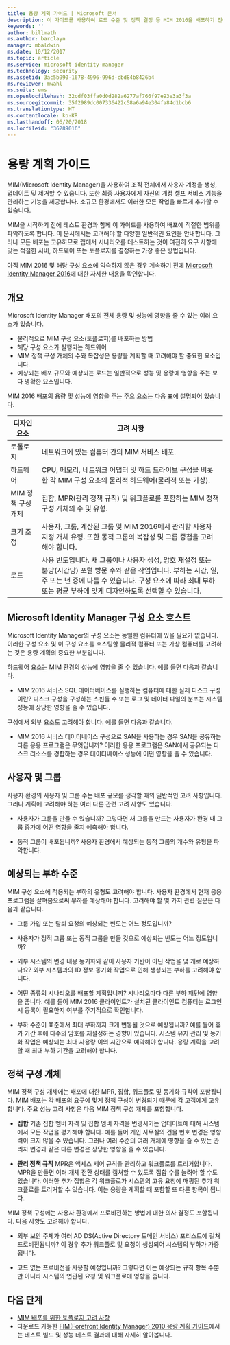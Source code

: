 ```yaml
---
title: 용량 계획 가이드 | Microsoft 문서
description: 이 가이드를 사용하여 로드 수준 및 정책 결정 등 MIM 2016을 배포하기 전에 고려해야 하는 변수를 이해할 수 있습니다.
keywords: ''
author: billmath
ms.author: barclayn
manager: mbaldwin
ms.date: 10/12/2017
ms.topic: article
ms.service: microsoft-identity-manager
ms.technology: security
ms.assetid: 3ac5b990-1678-4996-996d-cbd84b8426b4
ms.reviewer: mwahl
ms.suite: ems
ms.openlocfilehash: 32cdf03ffa0d0d282a6277af766f97e93e3a3f3a
ms.sourcegitcommit: 35f2989dc007336422c58a6a94e304fa84d1bcb6
ms.translationtype: HT
ms.contentlocale: ko-KR
ms.lasthandoff: 06/20/2018
ms.locfileid: "36289016"
---
```

# <a name="capacity-planning-guide"></a>용량 계획 가이드

MIM(Microsoft Identity Manager)을 사용하여 조직 전체에서 사용자 계정을 생성, 업데이트 및 제거할 수 있습니다. 또한 최종 사용자에게 자신의 계정 셀프 서비스 기능을 관리하는 기능을 제공합니다. 소규모 환경에서도 이러한 모든 작업을 빠르게 추가할 수 있습니다.

MIM을 시작하기 전에 테스트 환경과 함께 이 가이드를 사용하여 배포에 적절한 범위를 파악하도록 합니다. 이 문서에서는 고려해야 할 다양한 일반적인 요인을 안내합니다. 그러나 모든 배포는 고유하므로 랩에서 시나리오를 테스트하는 것이 여전히 요구 사항에 맞는 적절한 서버, 하드웨어 또는 토폴로지를 결정하는 가장 좋은 방법입니다.

아직 MIM 2016 및 해당 구성 요소에 익숙하지 않은 경우 계속하기 전에 [Microsoft Identity Manager 2016](microsoft-identity-manager-2016.md)에 대한 자세한 내용을 확인합니다.

## <a name="overview"></a>개요

Microsoft Identity Manager 배포의 전체 용량 및 성능에 영향을 줄 수 있는 여러 요소가 있습니다.

- 물리적으로 MIM 구성 요소(토폴로지)를 배포하는 방법
- 해당 구성 요소가 실행되는 하드웨어
- MIM 정책 구성 개체의 수와 복잡성은 용량을 계획할 때 고려해야 할 중요한 요소입니다.
- 예상되는 배포 규모와 예상되는 로드는 일반적으로 성능 및 용량에 영향을 주는 보다 명확한 요소입니다.

MIM 2016 배포의 용량 및 성능에 영향을 주는 주요 요소는 다음 표에 설명되어 있습니다.

| 디자인 요소 | 고려 사항 |
| ------------- | -------------- |
| 토폴로지 | 네트워크에 있는 컴퓨터 간의 MIM 서비스 배포. |
| 하드웨어 | CPU, 메모리, 네트워크 어댑터 및 하드 드라이브 구성을 비롯한 각 MIM 구성 요소의 물리적 하드웨어(물리적 또는 가상). |
| MIM 정책 구성 개체 | 집합, MPR(관리 정책 규칙) 및 워크플로를 포함하는 MIM 정책 구성 개체의 수 및 유형. |
| 크기 조정 | 사용자, 그룹, 계산된 그룹 및 MIM 2016에서 관리할 사용자 지정 개체 유형. 또한 동적 그룹의 복잡성 및 그룹 중첩을 고려해야 합니다. |
| 로드 | 사용 빈도입니다. 새 그룹이나 사용자 생성, 암호 재설정 또는 분당(시간당) 포털 방문 수와 같은 작업입니다. 부하는 시간, 일, 주 또는 년 중에 다를 수 있습니다. 구성 요소에 따라 최대 부하 또는 평균 부하에 맞게 디자인하도록 선택할 수 있습니다. |

## <a name="hosting-microsoft-identity-manager-components"></a>Microsoft Identity Manager 구성 요소 호스트

Microsoft Identity Manager의 구성 요소는 동일한 컴퓨터에 있을 필요가 없습니다. 이러한 구성 요소 및 이 구성 요소를 호스팅할 물리적 컴퓨터 또는 가상 컴퓨터를 고려하는 것은 용량 계획의 중요한 부분입니다.

하드웨어 요소는 MIM 환경의 성능에 영향을 줄 수 있습니다. 예를 들면 다음과 같습니다.

- MIM 2016 서비스 SQL 데이터베이스를 실행하는 컴퓨터에 대한 실제 디스크 구성이란? 디스크 구성을 구성하는 스핀들 수 또는 로그 및 데이터 파일의 분포는 시스템 성능에 상당한 영향을 줄 수 있습니다.

구성에서 외부 요소도 고려해야 합니다. 예를 들면 다음과 같습니다.

- MIM 2016 서비스 데이터베이스 구성으로 SAN을 사용하는 경우 SAN을 공유하는 다른 응용 프로그램은 무엇입니까? 이러한 응용 프로그램은 SAN에서 공유되는 디스크 리소스를 경합하는 경우 데이터베이스 성능에 어떤 영향을 줄 수 있습니다.

## <a name="users-and-groups"></a>사용자 및 그룹

사용자 환경의 사용자 및 그룹 수는 배포 규모를 생각할 때의 일반적인 고려 사항입니다. 그러나 계획에 고려해야 하는 여러 다른 관련 고려 사항도 있습니다.

- 사용자가 그룹을 만들 수 있습니까? 그렇다면 새 그룹을 만드는 사용자가 환경 내 그룹 증가에 어떤 영향을 줄지 예측해야 합니다.

- 동적 그룹이 배포됩니까? 사용자 환경에서 예상되는 동적 그룹의 개수와 유형을 파악합니다.

## <a name="expected-load-levels"></a>예상되는 부하 수준

MIM 구성 요소에 적용되는 부하의 유형도 고려해야 합니다. 사용자 환경에서 현재 응용 프로그램을 살펴봄으로써 부하를 예상해야 합니다. 고려해야 할 몇 가지 관련 질문은 다음과 같습니다.

- 그룹 가입 또는 탈퇴 요청의 예상되는 빈도는 어느 정도입니까?

- 사용자가 정적 그룹 또는 동적 그룹을 만들 것으로 예상되는 빈도는 어느 정도입니까?

- 외부 시스템의 변경 내용 동기화와 같이 사용자 기반이 아닌 작업을 몇 개로 예상하나요? 외부 시스템과의 ID 정보 동기화 작업으로 인해 생성되는 부하를 고려해야 합니다.

- 어떤 종류의 시나리오를 배포할 계획입니까? 시나리오마다 다른 부하 패턴에 영향을 줍니다. 예를 들어 MIM 2016 클라이언트가 설치된 클라이언트 컴퓨터는 로그인 시 등록이 필요한지 여부를 주기적으로 확인합니다.

- 부하 수준이 표준에서 최대 부하까지 크게 변동될 것으로 예상됩니까? 예를 들어 휴가 기간 후에 다수의 암호를 재설정하는 경향이 있습니다. 시스템 유지 관리 및 동기화 작업은 예상되는 최대 사용량 이외 시간으로 예약해야 합니다. 용량 계획을 고려할 때 최대 부하 기간을 고려해야 합니다.

## <a name="policy-configuration-objects"></a>정책 구성 개체

MIM 정책 구성 개체에는 배포에 대한 MPR, 집합, 워크플로 및 동기화 규칙이 포함됩니다. MIM 배포는 각 배포의 요구에 맞게 정책 구성이 변경되기 때문에 각 고객에게 고유합니다. 주요 성능 고려 사항은 다음 MIM 정책 구성 개체를 포함합니다.

- **집합** 기존 집합 멤버 자격 및 집합 멤버 자격을 변경시키는 업데이트에 대해 시스템에서 모든 작업을 평가해야 합니다. 예를 들어 개인 사무실의 건물 번호 변경은 영향력이 크지 않을 수 있습니다. 그러나 여러 수준의 여러 개체에 영향을 줄 수 있는 관리자 변경과 같은 다른 변경은 상당한 영향을 줄 수 있습니다.

- **관리 정책 규칙** MPR은 액세스 제어 규칙을 관리하고 워크플로를 트리거합니다. MPR을 만들면 여러 개체 전환 상태를 캡처할 수 있도록 집합 수를 늘려야 할 수도 있습니다. 이러한 추가 집합은 각 워크플로가 시스템의 고유 요청에 매핑된 추가 워크플로를 트리거할 수 있습니다. 이는 용량을 계획할 때 포함할 또 다른 항목이 됩니다.

MIM 정책 구성에는 사용자 환경에서 프로비전하는 방법에 대한 의사 결정도 포함됩니다. 다음 사항도 고려해야 합니다.

- 외부 보안 주체가 여러 AD DS(Active Directory 도메인 서비스) 포리스트에 걸쳐 프로비전됩니까? 이 경우 추가 워크플로 및 요청이 생성되어 시스템의 부하가 가중됩니다.

- 코드 없는 프로비전을 사용할 예정입니까? 그렇다면 이는 예상되는 규칙 항목 수뿐만 아니라 시스템의 연관된 요청 및 워크플로에 영향을 줍니다.

## <a name="next-steps"></a>다음 단계

- [MIM 배포를 위한 토폴로지 고려 사항](topology-considerations.md)
- 다운로드 가능한 [FIM(Forefront Identity Manager) 2010 용량 계획 가이드](http://go.microsoft.com/fwlink/?LinkId=200180)에서는 테스트 빌드 및 성능 테스트 결과에 대해 자세히 알아봅니다.
